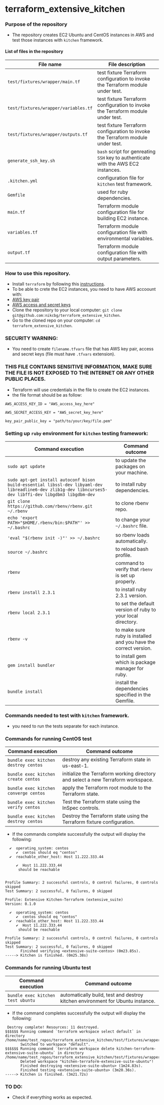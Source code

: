 # terraform_extensive_kitchen

### Purpose of the repository 
- The repository creates EC2 Ubuntu and CentOS instances in AWS and test those instances with `kitchen` framework.

#### List of files in the repository

File name                            | File description 
------------------------------------ | --------------------------------------------------------------
`test/fixtures/wrapper/main.tf` | test fixture Terraform configuration to invoke the Terraform module under test.
`test/fixtures/wrapper/variables.tf` | test fixture Terraform configuration to invoke the Terraform module under test.
`test/fixtures/wrapper/outputs.tf` | test fixture Terraform configuration to invoke the Terraform module under test.
`generate_ssh_key.sh` | `bash` script for genreating `SSH` key to authenticate with the AWS EC2 instances.
`.kitchen.yml` | configuration file for `kitchen` test framework.
`Gemfile` | used for ruby dependencies.
`main.tf` | Terraform module configuration file for building EC2 instance.
`variables.tf` | Terraform module configuration file with environmental variables.
`output.tf` | Terraform module configuration file with output parameters.

### How to use this repository. 
- Install `terraform` by following this [instructions](https://www.terraform.io/intro/getting-started/install.html).
- To be able to crete the EC2 instances, you need to have AWS accoount with:
 - [AWS key pair](https://docs.aws.amazon.com/AWSEC2/latest/UserGuide/ec2-key-pairs.html)
 - [AWS access and secret keys](https://docs.aws.amazon.com/cli/latest/userguide/cli-chap-configure.html)
- Clone the repository to your local computer: `git clone git@github.com:nikcbg/terraform_extensive_kitchen`.
- Go to the cloned repo on your computer: `cd terraform_extensive_kitchen`.

### SECURITY WARNING: 
- You need to create `filename.tfvars` file that has AWS key pair, access and secret keys (file must have `.tfvars` extension). 
### THIS FILE CONTAINS SENSITIVE INFORMATION, MAKE SURE THE FILE IS NOT EXPOSED TO THE INTERNET OR ANY OTHER PUBLIC PLACES. 
- Terraform will use credentials in the file to create the EC2 instances.
- the file format should be as follow:

```
AWS_ACCESS_KEY_ID = "AWS_access_key_here"

AWS_SECRET_ACCESS_KEY = "AWS_secret_key_here"

key_pair_public_key = "path/to/your/key/file.pem"
```

### Setting up `ruby` environment for `kitchen` testing framework:

Command execution |	Command outcome
------------------|--------------------------
`sudo apt update` | to update the packages on your machine.
`sudo apt-get install autoconf bison build-essential libssl-dev libyaml-dev libreadline6-dev zlib1g-dev libncurses5-dev libffi-dev libgdbm3 libgdbm-dev` | to install ruby dependencies.
`git clone https://github.com/rbenv/rbenv.git ~/.rbenv` | to clone rbenv repo.
`echo 'export PATH="$HOME/.rbenv/bin:$PATH"' >> ~/.bashrc` | to change your `~/.bashrc` file.
`'eval "$(rbenv init -)"' >> ~/.bashrc` | so rbenv loads automatically.
`source ~/.bashrc` | to reload bash profile.
`rbenv` | command to verify that `rbenv` is set up properly.
`rbenv install 2.3.1`	| to install ruby 2.3.1 version.
`rbenv local 2.3.1`	| to set the default version of ruby to your local directory.
`rbenv -v`	| to make sure ruby is installed and you have the correct version.
`gem install bundler`	| to install gem which is package manager for ruby.
`bundle install` |  install the dependencies specified in the Gemfile.
  
### Commands needed to test with `kitchen` framework.
- you need to run the tests separate for each instance.

### Commands for running CentOS test
Command execution |	Command outcome
------------------|--------------------------
`bundle exec kitchen destroy centos` | destroy any existing Terraform state in us-east-1.
`bundle exec kitchen create centos` | initialize the Terraform working directory and select a new Terraform workspace.
`bundle exec kitchen converge centos` | apply the Terraform root module to the Terraform state.
`bundle exec kitchen verify centos` | Test the Terraform state using the InSpec controls.
`bundle exec kitchen destroy centos` |  Destroy the Terraform state using the Terraform fixture configuration.

- If the commands complete successfully the output will display the following:
```
  ✔  operating_system: centos
     ✔  centos should eq "centos"
  ✔  reachable_other_host: Host 11.222.333.44

     ✔  Host 11.222.333.44
      should be reachable


Profile Summary: 2 successful controls, 0 control failures, 0 controls skipped
Test Summary: 2 successful, 0 failures, 0 skipped

Profile: Extensive Kitchen-Terraform (extensive_suite)
Version: 0.1.0

  ✔  operating_system: centos
     ✔  centos should eq "centos"
  ✔  reachable_other_host: Host 11.222.333.44
     ✔  Host 11.222.333.44
      should be reachable

Profile Summary: 2 successful controls, 0 control failures, 0 controls skipped
Test Summary: 2 successful, 0 failures, 0 skipped
       Finished verifying <extensive-suite-centos> (0m23.85s).
-----> Kitchen is finished. (0m25.38s)
```

### Commands for running Ubuntu test
Command execution |	Command outcome
------------------|--------------------------
`bundle exec kitchen test ubuntu` | automatically build, test and destroy kitchen environment for Ubuntu instance.

-  If the command completes successfully the output will display the following:

```
 Destroy complete! Resources: 11 destroyed.
$$$$$$ Running command `terraform workspace select default` in directory /home/name/test_repos/terraform_extensive_kitchen/test/fixtures/wrapper
       Switched to workspace "default".
$$$$$$ Running command `terraform workspace delete kitchen-terraform-extensive-suite-ubuntu` in directory /home/name/test_repos/terraform_extensive_kitchen/test/fixtures/wrapper
       Deleted workspace "kitchen-terraform-extensive-suite-ubuntu"!
       Finished destroying <extensive-suite-ubuntu> (1m24.83s).
       Finished testing <extensive-suite-ubuntu> (3m20.36s).
-----> Kitchen is finished. (3m21.72s)
```

### TO DO: 
- Check if everything works as expected. 
